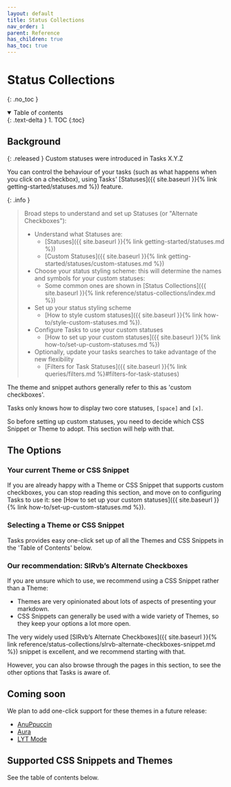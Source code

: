 ```yaml
---
layout: default
title: Status Collections
nav_order: 1
parent: Reference
has_children: true
has_toc: true
---
```


# Status Collections
{: .no_toc }

<details open markdown="block">
  <summary>
    Table of contents
  </summary>
  {: .text-delta }
1. TOC
{:toc}
</details>

## Background

{: .released }
Custom statuses were introduced in Tasks X.Y.Z

You can control the behaviour of your tasks (such as what happens when you click on a checkbox), using Tasks' [Statuses]({{ site.baseurl }}{% link getting-started/statuses.md %}) feature.

<!-- force a blank line --> <!-- include: snippet-statuses-overview.md -->

{: .info }
> Broad steps to understand and set up Statuses (or "Alternate Checkboxes"):
>
> - Understand what Statuses are:
>   - [Statuses]({{ site.baseurl }}{% link getting-started/statuses.md %})
>   - [Custom Statuses]({{ site.baseurl }}{% link getting-started/statuses/custom-statuses.md %})
> - Choose your status styling scheme: this will determine the names and symbols for your custom statuses:
>   - Some common ones are shown in [Status Collections]({{ site.baseurl }}{% link reference/status-collections/index.md %})
> - Set up your status styling scheme
>   - [How to style custom statuses]({{ site.baseurl }}{% link how-to/style-custom-statuses.md %}).
> - Configure Tasks to use your custom statuses
>   - [How to set up your custom statuses]({{ site.baseurl }}{% link how-to/set-up-custom-statuses.md %})
> - Optionally, update your tasks searches to take advantage of the new flexibility
>   - [Filters for Task Statuses]({{ site.baseurl }}{% link queries/filters.md %}#filters-for-task-statuses)

<!-- force a blank line --> <!-- endInclude -->

The theme and snippet authors generally refer to this as 'custom checkboxes'.

Tasks only knows how to display two core statuses, `[space]` and `[x]`.

So before setting up custom statuses, you need to decide which CSS Snippet or Theme to adopt. This section will help with that.

## The Options

### Your current Theme or CSS Snippet

If you are already happy with a Theme or CSS Snippet that supports custom checkboxes, you can stop reading this section, and move on to configuring Tasks to use it: see [How to set up your custom statuses]({{ site.baseurl }}{% link how-to/set-up-custom-statuses.md %}).

### Selecting a Theme or CSS Snippet

Tasks provides easy one-click set up of all the Themes and CSS Snippets in the 'Table of Contents' below.

### Our recommendation: SlRvb’s Alternate Checkboxes

If you are unsure which to use, we recommend using a CSS Snippet rather than a Theme:

- Themes are very opinionated about lots of aspects of presenting your markdown.
- CSS Snippets can generally be used with a wide variety of Themes, so they keep your options a lot more open.

The very widely used [SlRvb’s Alternate Checkboxes]({{ site.baseurl }}{% link reference/status-collections/slrvb-alternate-checkboxes-snippet.md %}) snippet is excellent, and we recommend starting with that.

However, you can also browse through the pages in this section, to see the other options that Tasks is aware of.

## Coming soon

We plan to add one-click support for these themes in a future release:

- [AnuPpuccin](https://publish.obsidian.md/hub/02+-+Community+Expansions/02.05+All+Community+Expansions/Themes/AnuPpuccin)
- [Aura](https://publish.obsidian.md/hub/02+-+Community+Expansions/02.05+All+Community+Expansions/Themes/Aura)
- [LYT Mode](https://publish.obsidian.md/hub/02+-+Community+Expansions/02.05+All+Community+Expansions/Themes/LYT+Mode)

## Supported CSS Snippets and Themes

See the table of contents below.
